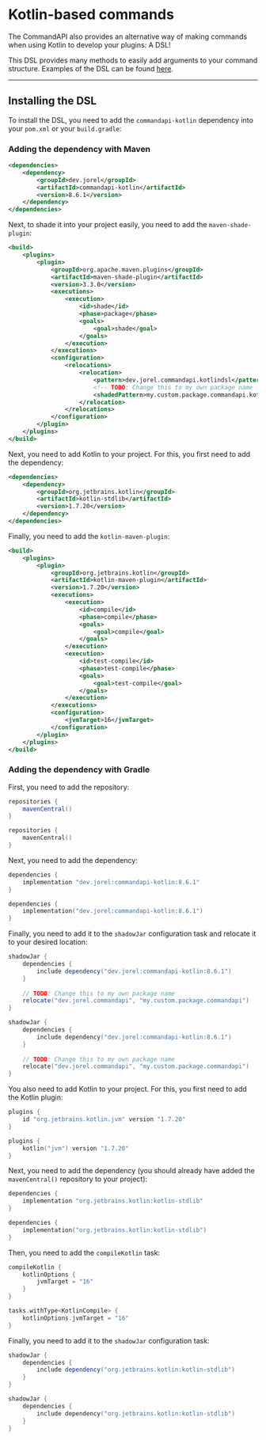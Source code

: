 # Kotlin-based commands

The CommandAPI also provides an alternative way of making commands when using Kotlin to develop your plugins: A DSL!

This DSL provides many methods to easily add arguments to your command structure. Examples of the DSL can be found [here](./kotlindsl.md).

-----

## Installing the DSL

To install the DSL, you need to add the `commandapi-kotlin` dependency into your `pom.xml` or your `build.gradle`:

### Adding the dependency with Maven

```xml
<dependencies>
    <dependency>
        <groupId>dev.jorel</groupId>
        <artifactId>commandapi-kotlin</artifactId>
        <version>8.6.1</version>
    </dependency>
</dependencies>
```

Next, to shade it into your project easily, you need to add the `maven-shade-plugin`:

```xml
<build>
    <plugins>
        <plugin>
            <groupId>org.apache.maven.plugins</groupId>
            <artifactId>maven-shade-plugin</artifactId>
            <version>3.3.0</version>
            <executions>
                <execution>
                    <id>shade</id>
                    <phase>package</phase>
                    <goals>
                        <goal>shade</goal>
                    </goals>
                </execution>
            </executions>
            <configuration>
                <relocations>
                    <relocation>
                        <pattern>dev.jorel.commandapi.kotlindsl</pattern>
                        <!-- TODO: Change this to my own package name -->
                        <shadedPattern>my.custom.package.commandapi.kotlindsl</shadedPattern>
                    </relocation>
                </relocations>
            </configuration>
        </plugin>
    </plugins>
</build>
```

Next, you need to add Kotlin to your project. For this, you first need to add the dependency:

```xml
<dependencies>
    <dependency>
        <groupId>org.jetbrains.kotlin</groupId>
        <artifactId>kotlin-stdlib</artifactId>
        <version>1.7.20</version>
    </dependency>
</dependencies>
```

Finally, you need to add the `kotlin-maven-plugin`:

```xml
<build>
    <plugins>
        <plugin>
            <groupId>org.jetbrains.kotlin</groupId>
            <artifactId>kotlin-maven-plugin</artifactId>
            <version>1.7.20</version>
            <executions>
                <execution>
                    <id>compile</id>
                    <phase>compile</phase>
                    <goals>
                        <goal>compile</goal>
                    </goals>
                </execution>
                <execution>
                    <id>test-compile</id>
                    <phase>test-compile</phase>
                    <goals>
                        <goal>test-compile</goal>
                    </goals>
                </execution>
            </executions>
            <configuration>
                <jvmTarget>16</jvmTarget>
            </configuration>
        </plugin>
    </plugins>
</build>
```

### Adding the dependency with Gradle

First, you need to add the repository:

<div class="multi-pre">

```groovy,build.gradle
repositories {
    mavenCentral()
}
```

```kotlin,build.gradle.kts
repositories {
    mavenCentral()
}
```

</div>

Next, you need to add the dependency:

<div class="multi-pre">

```groovy,build.gradle
dependencies {
    implementation "dev.jorel:commandapi-kotlin:8.6.1"
}
```

```kotlin,build.gradle.kts
dependencies {
    implementation("dev.jorel:commandapi-kotlin:8.6.1")
}
```

</div>

Finally, you need to add it to the `shadowJar` configuration task and relocate it to your desired location:

<div class="multi-pre">

```groovy,build.gradle
shadowJar {
    dependencies {
        include dependency("dev.jorel:commandapi-kotlin:8.6.1")
    }
    
    // TODO: Change this to my own package name
    relocate("dev.jorel.commandapi", "my.custom.package.commandapi")
}
```

```kotlin,build.gradle.kts
shadowJar {
    dependencies {
        include dependency("dev.jorel:commandapi-kotlin:8.6.1")
    }
    
    // TODO: Change this to my own package name
    relocate("dev.jorel.commandapi", "my.custom.package.commandapi")
}
```

</div>

You also need to add Kotlin to your project. For this, you first need to add the Kotlin plugin:

<div class="multi-pre">

```groovy,build.gradle
plugins {
    id "org.jetbrains.kotlin.jvm" version "1.7.20"
}
```

```kotlin,build.gradle.kts
plugins {
    kotlin("jvm") version "1.7.20"
}
```

</div>

Next, you need to add the dependency (you should already have added the `mavenCentral()` repository to your project):

<div class="multi-pre">

```groovy,build.gradle
dependencies {
    implementation "org.jetbrains.kotlin:kotlin-stdlib"
}
```

```kotlin,build.gradle.kts
dependencies {
    implementation("org.jetbrains.kotlin:kotlin-stdlib")
}
```

</div>

Then, you need to add the `compileKotlin` task:

<div class="multi-pre">

```groovy,build.gradle
compileKotlin {
    kotlinOptions {
        jvmTarget = "16"
    }
}
```

```kotlin,build.gradle.kts
tasks.withType<KotlinCompile> {
    kotlinOptions.jvmTarget = "16"
}
```

</div>

Finally, you need to add it to the `shadowJar` configuration task:

<div class="multi-pre">

```groovy,build.gradle
shadowJar {
    dependencies {
        include dependency("org.jetbrains.kotlin:kotlin-stdlib")
    }
}
```

```kotlin,build.gradle.kts
shadowJar {
    dependencies {
        include dependency("org.jetbrains.kotlin:kotlin-stdlib")
    }
}
```

</div>
